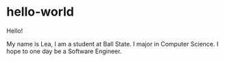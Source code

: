 # hello-world

Hello!

My name is Lea, I am a student at Ball State. I major in Computer Science.
I hope to one day be a Software Engineer.
